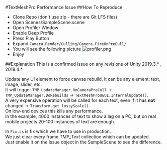 #TextMeshPro Performance Issue
##How To Reproduce
* Clone Repo (don't use zip - there are Git LFS files)
* Open Scenes/SampleScene.scene  
* Open Profiler Window  
* Enable Deep Profile
* Press Play Button
* Expand `Camera.Render/Culling/Camera.FireOnPreCull/`
* You will see the following picture
![profiler.png](Assets/Images/profiler.png)  
* Enjoy

##Explanation
This is a confirmed issue on any revisions of Unity 2019.3.* , 2019.4.*
  
Update any UI element to force canvas rebuild, it can be any element: text, image, slider, etc.  
It will trigger `TMP_UpdateManager.OnCameraPreCull` -> `TMP_UpdateManager.DoRebuilds` -> `TextMeshProUGUI.InternalUpdate()`.  
A very expensive operation will be called for each text, even if it has **not** changed -> `Transform.get_lossyScale()`.  
On low-end devices this kills any performance.  
In the example, 4000 instances of text to show a lag on a PC, but on real mobile projects 20-100 instances of text are enough.  
  
In `Fix.cs` is fix which we have to use in production.  
We just clear every frame *TMP_Text* collection which can be updated.  
Just enable it on the Issue object in the SampleScene to see the difference.  